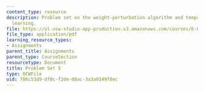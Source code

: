 ```yaml
---
content_type: resource
description: Problem set on the weight-perturbation algorithm and temporal difference
  learning.
file: https://ol-ocw-studio-app-production.s3.amazonaws.com/courses/6-832-underactuated-robotics-spring-2009/706c53d9df0cf2de08ac3a3a0149f8ec_MIT6_832s09_pset05.pdf
file_type: application/pdf
learning_resource_types:
- Assignments
parent_title: Assignments
parent_type: CourseSection
resourcetype: Document
title: Problem Set 5
type: OCWFile
uid: 706c53d9-df0c-f2de-08ac-3a3a0149f8ec
---
```

